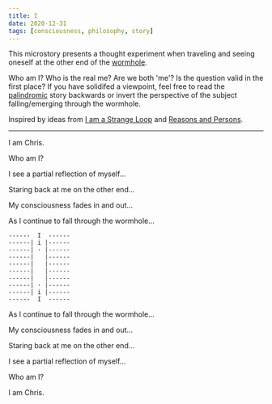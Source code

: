 ```yaml
---
title: I
date: 2020-12-31
tags: [consciousness, philosophy, story]
---
```


This microstory presents a thought experiment when traveling and seeing oneself at the other end of the [wormhole](https://en.wikipedia.org/wiki/Wormhole).

Who am I? Who is the real me? Are we both 'me'? Is the question valid in the first place? If you have solidifed a viewpoint, feel free to read the [palindromic](https://en.wikipedia.org/wiki/Palindrome) story backwards or invert the perspective of the subject falling/emerging through the wormhole.

Inspired by ideas from [I am a Strange Loop](https://openlibrary.org/works/OL8067922W) and [Reasons and Persons](https://openlibrary.org/works/OL3153831W).

---

I am Chris.

Who am I?

I see a partial reflection of myself…

Staring back at me on the other end…

My consciousness fades in and out…

As I continue to fall through the wormhole…

```
------  I  ------
------| i |------
------| · |------
------|   |------
------|   |------
------|   |------
------|   |------
------| · |------
------| i |------
------  I  ------
```

As I continue to fall through the wormhole…

My consciousness fades in and out…

Staring back at me on the other end…

I see a partial reflection of myself…

Who am I?

I am Chris.
